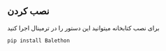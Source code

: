 ## نصب کردن

برای نصب کتابخانه میتوانید این دستور را در ترمینال اجرا کنید

```bash
pip install Balethon
```